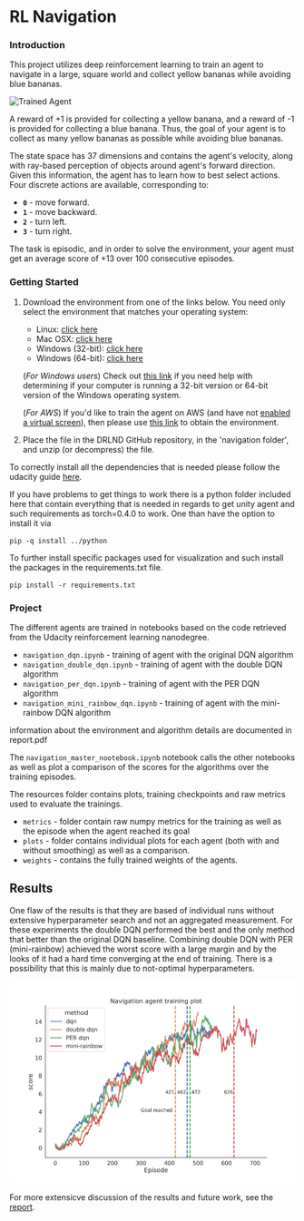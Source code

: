 [//]: # (Image References)

[image1]: https://user-images.githubusercontent.com/10624937/42135619-d90f2f28-7d12-11e8-8823-82b970a54d7e.gif "Trained Agent"

# RL Navigation

### Introduction

This project utilizes deep reinforcement learning to train an agent to navigate in a large, square world and collect 
yellow bananas while avoiding blue bananas.

![Trained Agent][image1]

A reward of +1 is provided for collecting a yellow banana, and a reward of -1 is provided for collecting a blue banana.  Thus, the goal of your agent is to collect as many yellow bananas as possible while avoiding blue bananas.  

The state space has 37 dimensions and contains the agent's velocity, along with ray-based perception of objects around agent's forward direction.  Given this information, the agent has to learn how to best select actions.  Four discrete actions are available, corresponding to:
- **`0`** - move forward.
- **`1`** - move backward.
- **`2`** - turn left.
- **`3`** - turn right.

The task is episodic, and in order to solve the environment, your agent must get an average score of +13 over 100 consecutive episodes.

### Getting Started

1. Download the environment from one of the links below.  You need only select the environment that matches your operating system:
    - Linux: [click here](https://s3-us-west-1.amazonaws.com/udacity-drlnd/P1/Banana/Banana_Linux.zip)
    - Mac OSX: [click here](https://s3-us-west-1.amazonaws.com/udacity-drlnd/P1/Banana/Banana.app.zip)
    - Windows (32-bit): [click here](https://s3-us-west-1.amazonaws.com/udacity-drlnd/P1/Banana/Banana_Windows_x86.zip)
    - Windows (64-bit): [click here](https://s3-us-west-1.amazonaws.com/udacity-drlnd/P1/Banana/Banana_Windows_x86_64.zip)
    
    (_For Windows users_) Check out [this link](https://support.microsoft.com/en-us/help/827218/how-to-determine-whether-a-computer-is-running-a-32-bit-version-or-64) if you need help with determining if your computer is running a 32-bit version or 64-bit version of the Windows operating system.

    (_For AWS_) If you'd like to train the agent on AWS (and have not [enabled a virtual screen](https://github.com/Unity-Technologies/ml-agents/blob/master/docs/Training-on-Amazon-Web-Service.md)), then please use [this link](https://s3-us-west-1.amazonaws.com/udacity-drlnd/P1/Banana/Banana_Linux_NoVis.zip) to obtain the environment.

2. Place the file in the DRLND GitHub repository, in the 'navigation folder', and unzip (or decompress) the file. 

To correctly install all the dependencies that is needed please follow the udacity guide [here](https://github.com/udacity/deep-reinforcement-learning#dependencies).

If you have problems to get things to work there is a python folder included here that contain everything that is needed
in regards to get unity agent and such requirements as torch=0.4.0 to work. One than have the option to install it via
```
pip -q install ../python
```

To further install specific packages used for visualization and such install the packages in the requirements.txt file.
```
pip install -r requirements.txt
```

### Project

The different agents are trained in notebooks based on the code retrieved from the Udacity reinforcement learning nanodegree.

* `navigation_dqn.ipynb` - training of agent with the original DQN algorithm
* `navigation_double_dqn.ipynb` - training of agent with the double DQN algorithm
* `navigation_per_dqn.ipynb` - training of agent with the PER DQN algorithm
* `navigation_mini_rainbow_dqn.ipynb` - training of agent with the mini-rainbow DQN algorithm

information about the environment and algorithm details are documented in report.pdf

The `navigation_master_nootebook.ipynb` notebook calls the other notebooks as well as plot a comparison of the scores 
for the algorithms over the training episodes.

The resources folder contains plots, training checkpoints and raw metrics used to evaluate the trainings.
* `metrics` - folder contain raw numpy metrics for the training as well as the episode when the agent reached its goal
* `plots` - folder contains individual plots for each agent (both with and without smoothing) as well as a comparison.
* `weights` - contains the fully trained weights of the agents.

## Results
One flaw of the results is that they are based of individual runs without extensive hyperparameter search and not an 
aggregated measurement. For these experiments the double DQN performed the best and the only method that better than
the original DQN baseline. Combining double DQN with PER (mini-rainbow) achieved the worst score with a large margin and by the looks 
of it had a hard time converging at the end of training. There is a possibility that this is mainly due to not-optimal
 hyperparameters.

![Alt text](resources/plots/smoothed_comparison_plot.png "Title")

For more extensicve discussion of the results and future work, see the [report](report.pdf).